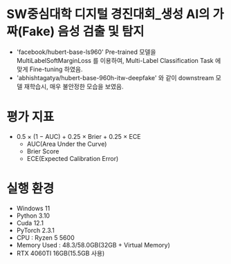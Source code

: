 # SW중심대학 디지털 경진대회_생성 AI의 가짜(Fake) 음성 검출 및 탐지
- 'facebook/hubert-base-ls960' Pre-trained 모델을 MultiLabelSoftMarginLoss 를 이용하여, Multi-Label Classification Task 에 맞게 Fine-tuning 하였음.
- 'abhishtagatya/hubert-base-960h-itw-deepfake' 와 같이 downstream 모델 재학습시, 매우 불안정한 모습을 보였음.

# 평가 지표
- 0.5 × (1 − AUC) + 0.25 × Brier + 0.25 × ECE
  - AUC(Area Under the Curve)
  - Brier Score
  - ECE(Expected Calibration Error)


# 실행 환경
- Windows 11
- Python 3.10
- Cuda 12.1
- PyTorch 2.3.1
- CPU : Ryzen 5 5600
- Memory Used : 48.3/58.0GB(32GB + Virtual Memory)
- RTX 4060TI 16GB(15.5GB 사용)
